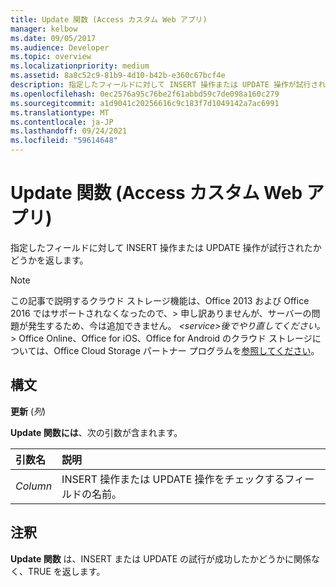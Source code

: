 ```yaml
---
title: Update 関数 (Access カスタム Web アプリ)
manager: kelbow
ms.date: 09/05/2017
ms.audience: Developer
ms.topic: overview
ms.localizationpriority: medium
ms.assetid: 8a8c52c9-81b9-4d10-b42b-e360c67bcf4e
description: 指定したフィールドに対して INSERT 操作または UPDATE 操作が試行されたかどうかを返します。
ms.openlocfilehash: 0ec2576a95c76be2f61abbd59c7de098a160c279
ms.sourcegitcommit: a1d9041c20256616c9c183f7d1049142a7ac6991
ms.translationtype: MT
ms.contentlocale: ja-JP
ms.lasthandoff: 09/24/2021
ms.locfileid: "59614648"
---
```

# <a name="update-function-access-custom-web-app"></a>Update 関数 (Access カスタム Web アプリ)

指定したフィールドに対して INSERT 操作または UPDATE 操作が試行されたかどうかを返します。
  
> [!NOTE]
> この記事で説明するクラウド ストレージ機能は、Office 2013 および Office 2016 ではサポートされなくなったので、> 申し訳ありませんが、サーバーの問題が発生するため、今は追加できません。 *\<service\>後でやり直してください。* > Office Online、Office for iOS、Office for Android のクラウド ストレージについては、Office Cloud Storage パートナー プログラムを[参照してください](https://dev.office.com/programs/officecloudstorage)。 
  
## <a name="syntax"></a>構文

 **更新** (*列*) 
  
**Update 関数には**、次の引数が含まれます。 
  
|**引数名**|**説明**|
|:-----|:-----|
| *Column*  <br/> |INSERT 操作または UPDATE 操作をチェックするフィールドの名前。  <br/> |
   
## <a name="remarks"></a>注釈

**Update 関数** は、INSERT または UPDATE の試行が成功したかどうかに関係なく、TRUE を返します。 
  


